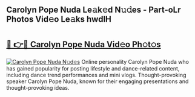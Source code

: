 ## Carolyn Pope Nuda Le𝚊k𝚎d N𝚞𝚍es - Part-oLr Photos Vid𝚎o Le𝚊ks hwdlH

# <h2><a href="http://fbdknu.evod.top/?m=Carolyn+Pope+Nuda">🔗 👉🔴 Carolyn Pope Nuda Vid𝚎o Ph𝚘t𝚘s</a></h2>

[![Carolyn Pope Nuda N𝚞d𝚎s](https://i.imgur.com/8V9OHl7.gif)](http://fbdknu.evod.top/?m=Carolyn+Pope+Nuda)
Online personality Carolyn Pope Nuda who has gained popularity for posting lifestyle and dance-related content, including dance trend performances and mini vlogs. Thought-provoking speaker Carolyn Pope Nuda, known for their engaging presentations and thought-provoking ideas. 
